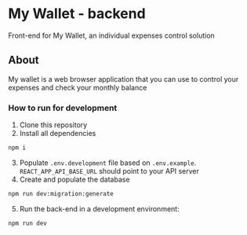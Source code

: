 # My Wallet - backend
Front-end for My Wallet, an individual expenses control solution

## About
My wallet is a web browser application that you can use to control your expenses and check your monthly balance
### How to run for development

1. Clone this repository
2. Install all dependencies

```bash
npm i
```

3. Populate `.env.development` file based on `.env.example`. `REACT_APP_API_BASE_URL` should point to your API server 
4. Create and populate the database

```bash
npm run dev:migration:generate
```
5. Run the back-end in a development environment:

```bash
npm run dev
```
